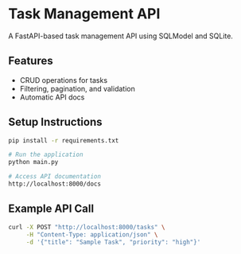 # Task Management API

A FastAPI-based task management API using SQLModel and SQLite.

## Features

- CRUD operations for tasks
- Filtering, pagination, and validation
- Automatic API docs

## Setup Instructions

```bash
pip install -r requirements.txt

# Run the application
python main.py

# Access API documentation
http://localhost:8000/docs
```

## Example API Call

```bash
curl -X POST "http://localhost:8000/tasks" \
     -H "Content-Type: application/json" \
     -d '{"title": "Sample Task", "priority": "high"}'
```

